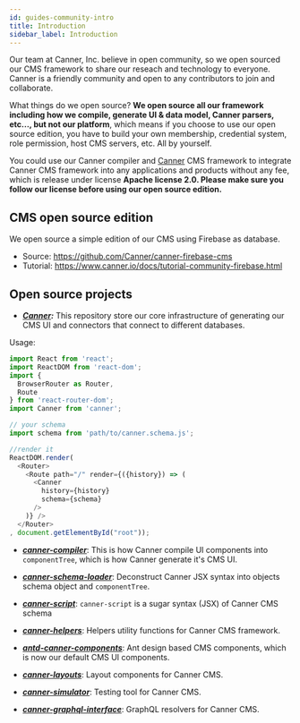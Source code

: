 ```yaml
---
id: guides-community-intro
title: Introduction
sidebar_label: Introduction
---
```


Our team at Canner, Inc. believe in open community, so we open sourced our CMS framework to share our reseach and technology to everyone. Canner is a friendly community and open to any contributors to join and collaborate.

What things do we open source? **We open source all our framework including how we compile, generate UI & data model, Canner parsers, etc..., but not our platform**, which means if you choose to use our open source edition, you have to build your own membership, credential system, role permission, host CMS servers, etc. All by yourself. 

You could use our Canner compiler and [Canner](https://github.com/canner/canner) CMS framework to integrate Canner CMS framework into any applications and products without any fee, which is release under license **Apache license 2.0. Please make sure you follow our license before using our open source edition.**

## CMS open source edition

We open source a simple edition of our CMS using Firebase as database.

- Source: https://github.com/Canner/canner-firebase-cms
- Tutorial: https://www.canner.io/docs/tutorial-community-firebase.html


## Open source projects

- ***[Canner](https://github.com/canner/canner):*** This repository store our core infrastructure of generating our CMS UI and connectors that connect to different databases.

Usage: 

```js
import React from 'react';
import ReactDOM from 'react-dom';
import {
  BrowserRouter as Router,
  Route
} from 'react-router-dom';
import Canner from 'canner';

// your schema
import schema from 'path/to/canner.schema.js';

//render it 
ReactDOM.render(
  <Router>
    <Route path="/" render={({history}) => (
      <Canner
        history={history}
        schema={schema}
      />
    )} />
  </Router>
, document.getElementById("root"));
```

- ***[canner-compiler](https://github.com/Canner/canner/tree/canary/packages/canner-compiler)***: This is how Canner compile UI components into `componentTree`, which is how Canner generate it's CMS UI.

- ***[canner-schema-loader](https://github.com/Canner/canner/tree/canary/packages/canner-schema-loader)***: Deconstruct Canner JSX syntax into objects schema object and `componentTree`.

- ***[canner-script](https://github.com/Canner/canner/tree/canary/packages/canner-script)***: `canner-script` is a sugar syntax (JSX) of Canner CMS schema

- ***[canner-helpers](https://github.com/Canner/canner/tree/canary/packages/canner-helpers)***: Helpers utility functions for Canner CMS framework.

- ***[antd-canner-components](https://github.com/Canner/antd-canner-components)***: Ant design based CMS components, which is now our default CMS UI components.

- ***[canner-layouts](https://github.com/Canner/canner/tree/canary/packages/canner-layouts)***: Layout components for Canner CMS.

- ***[canner-simulator](https://github.com/Canner/canner/tree/canary/packages/canner-simulator)***: Testing tool for Canner CMS.

- ***[canner-graphql-interface](https://github.com/Canner/canner/tree/canary/packages/canner-graphql-interface)***: GraphQL resolvers for Canner CMS.